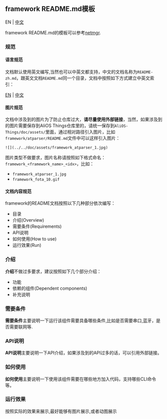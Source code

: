 ## framework README.md模板

EN | [中文](./framework_template-zh.md)

framework README.md的模板可以参考[netmgr](../../framework/netmgr/README.md).

### 规范

#### 语言规范

文档默认使用英文编写,当然也可以中英文都支持，中文的文档名称为`README-zh.md`，跟英文文档`README.md`同一个目录，文档中按照如下方式建立中英文索引：

[EN](README.md) | [中文](README-zh.md)

#### 图片规范

文档中涉及到的图片为了防止仓库过大，**请尽量使用外部链接**，当然，如果涉及到的图片需要保存到AliOS Things仓库里的，请统一保存到`AliOS-Things/doc/assets/`里面，通过相对路径引入图片，比如`framework/atparser/README.md`文件中可以这样引入图片：

`![](../../doc/assets/framework_atparser_1.jpg)`

图片类型不做要求，图片名称请按照如下格式命名：`framework_<framework_name>_<idx>`，比如：

* `framework_atparser_1.jpg`
* `framework_fota_10.gif`

#### 文档内容规范

framework的README文档按照以下几种部分依次编写：

* 目录
* 介绍(Overview)
* 需要条件(Requirements)
* API说明
* 如何使用(How to use)
* 运行效果(Run)

### 介绍

**介绍**不做过多要求，建议按照如下几个部分介绍：

* 功能
* 依赖的组件(Dependent components)
* 补充说明

### 需要条件

**需要条件**主要说明一下运行该组件需要具备哪些条件,比如是否需要串口,蓝牙，是否需要联网等.

### API说明

**API说明**主要说明一下API介绍，如果涉及到的API过多的话，可以引用外部链接。

### 如何使用

**如何使用**主要说明一下使用该组件需要在哪些地方加入代码，支持哪些CLI命令等。

### 运行效果

按照实际的效果来展示,最好能够有图片展示,或者动图展示